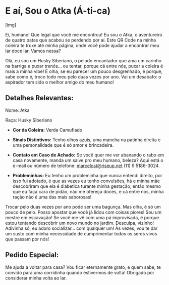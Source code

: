# E aí, Sou o Atka (Á-ti-ca)

[img]

Ei, humano! Que legal que você me encontrou! Eu sou o Atka, o aventureiro de quatro patas que acabou se perdendo por aí. Este QR Code na minha coleira te truxe até minha página, onde você pode ajudar a encontrar meu lar doce lar. Vamos nessa?

Olá, eu sou um Husky Siberiano, o peludo encantador que ama um carinho na barriga e puxar trenós... ou tentar, porque cá entre nós, puxar a coleira é mais a minha vibe! E olha, se eu parecer um pouco desgrenhado, é porque, sabe como é, troco todo meu pelo duas vezes por ano. Vai um desabafo: o aspirador tem sido o melhor amigo do meu humano!

## Detalhes Relevantes:
Nome: Atka

Raça: Husky Siberiano

+ **Cor da Coleira:** Verde Camuflado

+ **Sinais Distintivos:** Tenho olhos azuis, uma mancha na patinha direita e uma personalidade que é só amor e brincadeira.

+ **Contato em Caso de Achado:** Se você quer me ver abanando o rabo em casa novamente, manda um salve pro meu humano, beleza? Aqui está o e-mail ou número de telefone: marcelost@riseup.net (11) 9 5186-3024.

+ **Probleminhas:** Eu tenho um probleminha que nunca entendi direito, por isso fui adotado, é que as vezes eu tenho convulsões, há e minha mãe descobriram que ela é diabetica turante minha gestação, então mesmo que eu faça cara de pidão, não me ofereça doces, e cá entre nós, minha ração não é uma das mais saborosas! 

Trocar pelo duas vezes por ano pode ser uma bagunça. Mas olha, é só um pouco de pelo. Posso apostar que você já lidou com coisas piores!
Sou um mestre em escavação! Se você me vê com uma pá improvisada, é porque estou tentando descobrir um novo mundo no jardim. Desculpa, vizinho!
Adivinha só, eu adoro socializar... com qualquer um! Às vezes, vou te dar um susto com minha necessidade de cumprimentar todos os seres vivos que passam por nós!

## Pedido Especial:
Me ajuda a voltar para casa? Vou ficar eternamente grato, e quem sabe, te convido para uma corridinha quando estivermos de volta! Obrigado por considerar minha volta ao lar.
